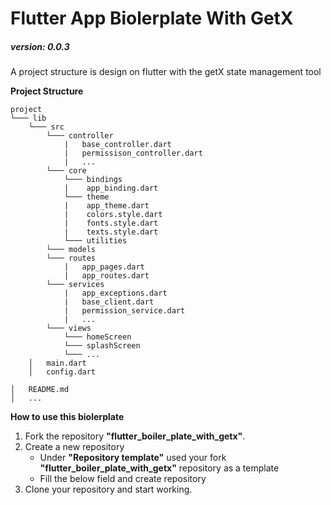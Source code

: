 # Flutter App Biolerplate With GetX

##### version: 0.0.3

A project structure is design on flutter with the getX state management tool

**Project Structure**

```
project
└─── lib
    └─── src
        └─── controller
            |   base_controller.dart
            |   permissison_controller.dart
            |   ...
        └─── core
            └─── bindings
            |    app_binding.dart
            └─── theme
            |    app_theme.dart
            |    colors.style.dart
            |    fonts.style.dart
            |    texts.style.dart
            └─── utilities
        └─── models
        └─── routes
            |   app_pages.dart
            |   app_routes.dart
        └─── services
            |   app_exceptions.dart
            |   base_client.dart
            |   permission_service.dart
            |   ...
        └─── views
            └─── homeScreen
            └─── splashScreen
            └─── ...
    │   main.dart
    │   config.dart
    
│   README.md
│   ...
```

**How to use this biolerplate**

1. Fork the repository **"flutter_boiler_plate_with_getx"**.
2. Create a new repository
   * Under **"Repository template"** used your fork **"flutter_boiler_plate_with_getx"** repository as a template
   * Fill the below field and create repository
3. Clone your repository and start working. 
